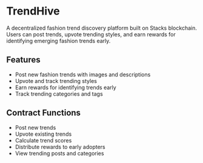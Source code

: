 # TrendHive

A decentralized fashion trend discovery platform built on Stacks blockchain. Users can post trends, upvote trending styles, and earn rewards for identifying emerging fashion trends early.

## Features
- Post new fashion trends with images and descriptions
- Upvote and track trending styles
- Earn rewards for identifying trends early
- Track trending categories and tags

## Contract Functions
- Post new trends
- Upvote existing trends 
- Calculate trend scores
- Distribute rewards to early adopters
- View trending posts and categories